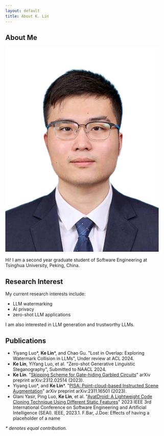 ```yaml
---
layout: default
title: About K. Lin
---
```


## About Me

<img class="profile-picture" src="avatar.jpg">

Hi! I am a second year graduate student of Software Engineering at Tsinghua University, Peking, China.

## Research Interest

My current research interests include:
* LLM watermarking
* AI privacy
* zero-shot LLM applications

I am also interested in LLM generation and trustworthy LLMs.

## Publications

* Yiyang Luo\*, **Ke Lin**\*, and Chao Gu. "Lost in Overlap: Exploring Watermark Collision in LLMs", Under review at ACL 2024.
* **Ke Lin**, YiYang Luo, et al. "Zero-shot Generative Linguistic Steganography", Submitted to NAACL 2024.
* **Ke Lin**. "[Skipping Scheme for Gate-hiding Garbled Circuits](https://arxiv.org/abs/2312.02514)" arXiv preprint arXiv:2312.02514 (2023).
* Yiyang Luo\*, and **Ke Lin**\*. "[PISA: Point-cloud-based Instructed Scene Augmentation](https://arxiv.org/abs/2311.16501)" arXiv preprint arXiv:2311.16501 (2023).
* Glani Yasir, Ping Luo, **Ke Lin**, et al. "[AyatDroid: A Lightweight Code Cloning Technique Using Different Static Features](https://ieeexplore.ieee.org/abstract/document/10217577/)" 2023 IEEE 3rd International Conference on Software Engineering and Artificial Intelligence (SEAI). IEEE, 2023.1. F.Bar, J.Doe: Effects of having a placeholder of a name

*\* denotes equal contribution.*

<!-- ## Typography

This is a [link](http://google.com). Something *italics* and something **bold**.

Here is a table

| Year | Award     | Category                                              |
| ---- | --------- | ----------------------------------------------------- |
| 2014 | Emmy      | Won Outstanding Lead Actor in a miniseries or a movie |
| 2015 | BAFTA     | Nominated for Best Leading Actor for Sherlock         |
| 2014 | Satellite | Won Best Actor miniseries or television film          |

Here is a horizontal rule

---

Here is a blockquote

> To a great mind, nothing is little -->

<!-- ## References

* Foo Bar: Head of Department, Placeholder Names, Lorem
* John Doe: Associate Professor, Department of Computer Science, Ipsum -->

